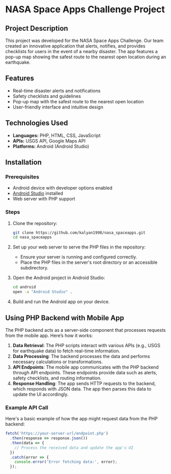 # NASA Space Apps Challenge Project

## Project Description

This project was developed for the NASA Space Apps Challenge. Our team created an innovative application that alerts, notifies, and provides checklists for users in the event of a nearby disaster. The app features a pop-up map showing the safest route to the nearest open location during an earthquake.

## Features

- Real-time disaster alerts and notifications
- Safety checklists and guidelines
- Pop-up map with the safest route to the nearest open location
- User-friendly interface and intuitive design

## Technologies Used

- **Languages:** PHP, HTML, CSS, JavaScript
- **APIs:** USGS API, Google Maps API
- **Platforms:** Android (Android Studio)

## Installation

### Prerequisites

- Android device with developer options enabled
- [Android Studio](https://developer.android.com/studio) installed
- Web server with PHP support

### Steps

1. Clone the repository:
    ```bash
    git clone https://github.com/kalyan1998/nasa_spaceapps.git
    cd nasa_spaceapps
    ```

2. Set up your web server to serve the PHP files in the repository:
    - Ensure your server is running and configured correctly.
    - Place the PHP files in the server's root directory or an accessible subdirectory.

3. Open the Android project in Android Studio:
    ```bash
    cd android
    open -a "Android Studio" .
    ```

4. Build and run the Android app on your device.

## Using PHP Backend with Mobile App

The PHP backend acts as a server-side component that processes requests from the mobile app. Here’s how it works:

1. **Data Retrieval**: The PHP scripts interact with various APIs (e.g., USGS for earthquake data) to fetch real-time information.
2. **Data Processing**: The backend processes the data and performs necessary calculations or transformations.
3. **API Endpoints**: The mobile app communicates with the PHP backend through API endpoints. These endpoints provide data such as alerts, safety checklists, and routing information.
4. **Response Handling**: The app sends HTTP requests to the backend, which responds with JSON data. The app then parses this data to update the UI accordingly.

### Example API Call

Here's a basic example of how the app might request data from the PHP backend:

```javascript
fetch('https://your-server-url/endpoint.php')
  .then(response => response.json())
  .then(data => {
    // Process the received data and update the app's UI
  })
  .catch(error => {
    console.error('Error fetching data:', error);
  });
